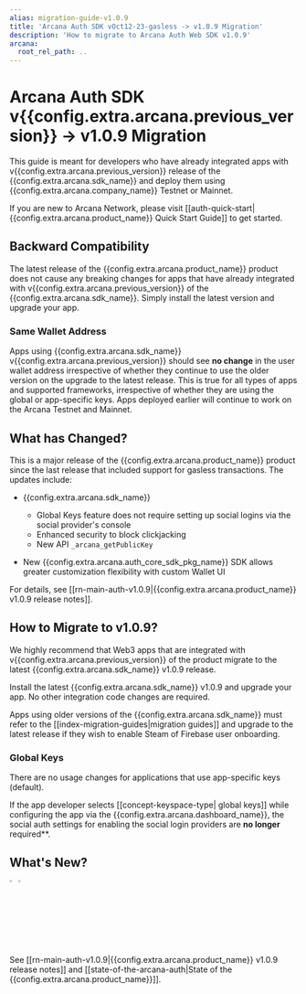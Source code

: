```yaml
---
alias: migration-guide-v1.0.9
title: 'Arcana Auth SDK vOct12-23-gasless -> v1.0.9 Migration'
description: 'How to migrate to Arcana Auth Web SDK v1.0.9'
arcana:
  root_rel_path: ..
---
```


# Arcana Auth SDK v{{config.extra.arcana.previous_version}} -> v1.0.9 Migration

This guide is meant for developers who have already integrated apps with v{{config.extra.arcana.previous_version}} release of the {{config.extra.arcana.sdk_name}} and deploy them using {{config.extra.arcana.company_name}} Testnet or Mainnet.

If you are new to Arcana Network, please visit [[auth-quick-start|{{config.extra.arcana.product_name}} Quick Start Guide]] to get started.

## Backward Compatibility

The latest release of the {{config.extra.arcana.product_name}} product does not cause any breaking changes for apps that have already integrated with v{{config.extra.arcana.previous_version}} of the {{config.extra.arcana.sdk_name}}. Simply install the latest version and upgrade your app.

### Same Wallet Address

Apps using {{config.extra.arcana.sdk_name}} v{{config.extra.arcana.previous_version}} should see **no change** in the user wallet address irrespective of whether they continue to use the older version on the upgrade to the latest release. This is true for all types of apps and supported frameworks, irrespective of whether they are using the global or app-specific keys. Apps deployed earlier will continue to work on the Arcana Testnet and Mainnet. 

## What has Changed?

This is a major release of the {{config.extra.arcana.product_name}} product since the last release that included support for gasless transactions.  The updates include:

* {{config.extra.arcana.sdk_name}}
  - Global Keys feature does not require setting up social logins via the social provider's console
  - Enhanced security to block clickjacking
  - New API `_arcana_getPublicKey`

* New {{config.extra.arcana.auth_core_sdk_pkg_name}} SDK allows greater customization flexibility with custom Wallet UI

For details, see [[rn-main-auth-v1.0.9|{{config.extra.arcana.product_name}} v1.0.9 release notes]].

## How to Migrate to v1.0.9?

We highly recommend that Web3 apps that are integrated with v{{config.extra.arcana.previous_version}} of the product migrate to the latest {{config.extra.arcana.sdk_name}} v1.0.9 release.

Install the latest {{config.extra.arcana.sdk_name}} v1.0.9 and upgrade your app. No other integration code changes are required.

Apps using older versions of the {{config.extra.arcana.sdk_name}} must refer to the [[index-migration-guides|migration guides]] and upgrade to the latest release if they wish to enable Steam of Firebase user onboarding.

### Global Keys

There are no usage changes for applications that use app-specific keys (default).

If the app developer selects [[concept-keyspace-type| global keys]] while configuring the app via the {{config.extra.arcana.dashboard_name}}, the social auth settings for enabling the social login providers are **no longer** required**.

## What's New?

<img src="/img/icon_new_light.png#only-light" alt="New icon" width="3%" /><img src="/img/icon_new_dark.png#only-dark" alt="New icon" width="3%" />

See [[rn-main-auth-v1.0.9|{{config.extra.arcana.product_name}} v1.0.9 release notes]] and [[state-of-the-arcana-auth|State of the {{config.extra.arcana.product_name}}]].
